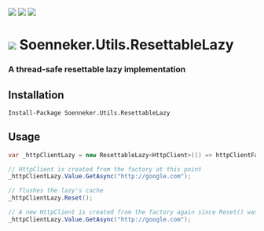 [![](https://img.shields.io/nuget/v/Soenneker.Utils.ResettableLazy.svg?style=for-the-badge)](https://www.nuget.org/packages/Soenneker.Utils.ResettableLazy/)
[![](https://img.shields.io/github/actions/workflow/status/soenneker/soenneker.utils.resettablelazy/publish-package.yml?style=for-the-badge)](https://github.com/soenneker/soenneker.utils.resettablelazy/actions/workflows/publish-package.yml)
[![](https://img.shields.io/nuget/dt/Soenneker.Utils.ResettableLazy.svg?style=for-the-badge)](https://www.nuget.org/packages/Soenneker.Utils.ResettableLazy/)

# ![](https://user-images.githubusercontent.com/4441470/224455560-91ed3ee7-f510-4041-a8d2-3fc093025112.png) Soenneker.Utils.ResettableLazy
### A thread-safe resettable lazy implementation

## Installation

```
Install-Package Soenneker.Utils.ResettableLazy
```

## Usage

```csharp
var _httpClientLazy = new ResettableLazy<HttpClient>(() => httpClientFactory.CreateClient("", true);

// HttpClient is created from the factory at this point
_httpClientLazy.Value.GetAsync("http://google.com");

// flushes the lazy's cache
_httpClientLazy.Reset();

// A new HttpClient is created from the factory again since Reset() was called
_httpClientLazy.Value.GetAsync("http://google.com");

```